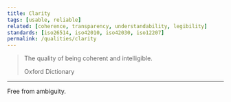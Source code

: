 ```yaml
---
title: Clarity
tags: [usable, reliable]
related: [coherence, transparency, understandability, legibility]
standards: [iso26514, iso42010, iso42030, iso12207]
permalink: /qualities/clarity
---
```


>The quality of being coherent and intelligible.
>
>Oxford Dictionary

<hr>

Free from ambiguity.